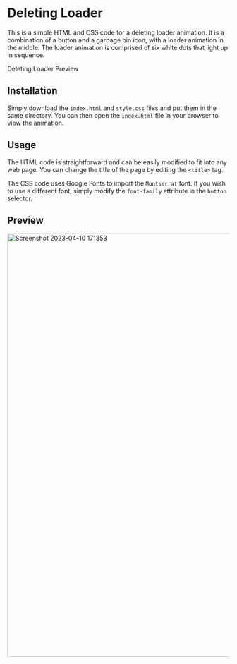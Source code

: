 # Deleting Loader

This is a simple HTML and CSS code for a deleting loader animation. It is a combination of a button and a garbage bin icon, with a loader animation in the middle. The loader animation is comprised of six white dots that light up in sequence.

Deleting Loader Preview

## Installation

Simply download the `index.html` and `style.css` files and put them in the same directory. You can then open the `index.html` file in your browser to view the animation.

## Usage

The HTML code is straightforward and can be easily modified to fit into any web page. You can change the title of the page by editing the `<title>` tag.

The CSS code uses Google Fonts to import the `Montserrat` font. If you wish to use a different font, simply modify the `font-family` attribute in the `button` selector.

## Preview
<img width="960" alt="Screenshot 2023-04-10 171353" src="https://user-images.githubusercontent.com/59678435/230898649-58379182-218e-43fe-a02e-d130f60b854c.png">
